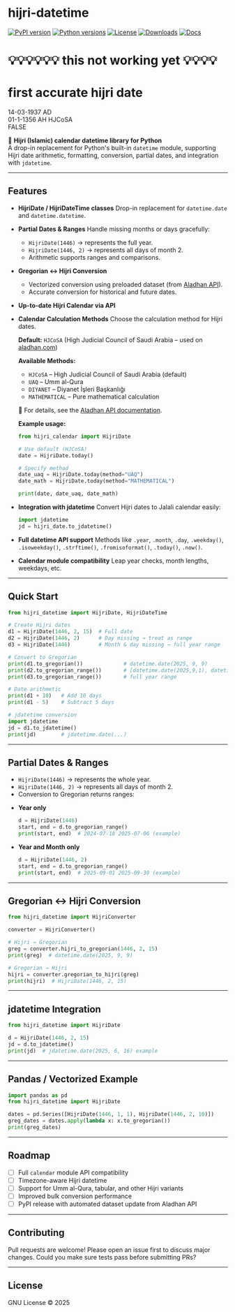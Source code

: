 # hijri-datetime


[![PyPI version](https://img.shields.io/pypi/v/hijri-datetime.svg)](https://pypi.org/project/hijri-datetime/)
[![Python versions](https://img.shields.io/pypi/pyversions/hijri-datetime.svg)](https://pypi.org/project/hijri-datetime/)
[![License](https://img.shields.io/pypi/l/hijri-datetime.svg)](https://github.com/yourusername/hijri-datetime/blob/main/LICENSE)
[![Downloads](https://static.pepy.tech/badge/hijri-datetime)](https://pepy.tech/project/hijri-datetime)
[![Docs](https://img.shields.io/badge/docs-latest-blue.svg)](https://your-docs-link-here)

# 💡💡💡💡💡💡 **this not working yet** 💡💡💡💡

# first accurate hijri date
14-03-1937 AD	
01-1-1356	AH 
HJCoSA	
FALSE



 
📅 **Hijri (Islamic) calendar datetime library for Python**  
A drop-in replacement for Python's built-in `datetime` module, supporting Hijri date arithmetic, formatting, conversion, partial dates, and integration with `jdatetime`.

---

## Features

* **HijriDate / HijriDateTime classes**
  Drop-in replacement for `datetime.date` and `datetime.datetime`.

* **Partial Dates & Ranges**
  Handle missing months or days gracefully:

  * `HijriDate(1446)` → represents the full year.
  * `HijriDate(1446, 2)` → represents all days of month 2.
  * Arithmetic supports ranges and comparisons.

* **Gregorian ↔ Hijri Conversion**

  * Vectorized conversion using preloaded dataset (from [Aladhan API](https://aladhan.com/islamic-calendar-api)).
  * Accurate conversion for historical and future dates.

* **Up-to-date Hijri Calendar via API**

* **Calendar Calculation Methods**
  Choose the calculation method for Hijri dates.

  **Default:** `HJCoSA` (High Judicial Council of Saudi Arabia – used on [aladhan.com](https://aladhan.com))

  **Available Methods:**

  * `HJCoSA` – High Judicial Council of Saudi Arabia (default)
  * `UAQ` – Umm al-Qura
  * `DIYANET` – Diyanet İşleri Başkanlığı
  * `MATHEMATICAL` – Pure mathematical calculation

  📖 For details, see the [Aladhan API documentation](https://api.aladhan.com/v1/islamicCalendar/methods).

  **Example usage:**

  ```python
  from hijri_calendar import HijriDate

  # Use default (HJCoSA)
  date = HijriDate.today()

  # Specify method
  date_uaq = HijriDate.today(method="UAQ")
  date_math = HijriDate.today(method="MATHEMATICAL")

  print(date, date_uaq, date_math)
  ```

* **Integration with jdatetime**
  Convert Hijri dates to Jalali calendar easily:

  ```python
  import jdatetime
  jd = hijri_date.to_jdatetime()
  ```

* **Full datetime API support**
  Methods like `.year`, `.month`, `.day`, `.weekday()`, `.isoweekday()`, `.strftime()`, `.fromisoformat()`, `.today()`, `.now()`.

* **Calendar module compatibility**
  Leap year checks, month lengths, weekdays, etc.

---

## Quick Start

```python
from hijri_datetime import HijriDate, HijriDateTime

# Create Hijri dates
d1 = HijriDate(1446, 2, 15)  # Full date
d2 = HijriDate(1446, 2)      # Day missing → treat as range
d3 = HijriDate(1446)         # Month & day missing → full year range

# Convert to Gregorian
print(d1.to_gregorian())             # datetime.date(2025, 9, 9)
print(d2.to_gregorian_range())       # [datetime.date(2025,9,1), datetime.date(2025,9,30)]
print(d3.to_gregorian_range())       # full year range

# Date arithmetic
print(d1 + 10)   # Add 10 days
print(d1 - 5)    # Subtract 5 days

# jdatetime conversion
import jdatetime
jd = d1.to_jdatetime()
print(jd)        # jdatetime.date(...)
```

---

## Partial Dates & Ranges

- `HijriDate(1446)` → represents the whole year.
- `HijriDate(1446, 2)` → represents all days of month 2.
- Conversion to Gregorian returns ranges:

* **Year only**

  ```python
  d = HijriDate(1446)
  start, end = d.to_gregorian_range()
  print(start, end)  # 2024-07-18 2025-07-06 (example)
  ```

* **Year and Month only**

  ```python
  d = HijriDate(1446, 2)
  start, end = d.to_gregorian_range()
  print(start, end)  # 2025-09-01 2025-09-30 (example)
  ```

---

## Gregorian ↔ Hijri Conversion

```python
from hijri_datetime import HijriConverter

converter = HijriConverter()

# Hijri → Gregorian
greg = converter.hijri_to_gregorian(1446, 2, 15)
print(greg)  # datetime.date(2025, 9, 9)

# Gregorian → Hijri
hijri = converter.gregorian_to_hijri(greg)
print(hijri)  # HijriDate(1446, 2, 15)
```

---

## jdatetime Integration

```python
from hijri_datetime import HijriDate

d = HijriDate(1446, 2, 15)
jd = d.to_jdatetime()
print(jd)  # jdatetime.date(2025, 6, 16) example
```

---

## Pandas / Vectorized Example

```python
import pandas as pd
from hijri_datetime import HijriDate

dates = pd.Series([HijriDate(1446, 1, 1), HijriDate(1446, 2, 10)])
greg_dates = dates.apply(lambda x: x.to_gregorian())
print(greg_dates)
```

---

## Roadmap

* [ ] Full `calendar` module API compatibility
* [ ] Timezone-aware Hijri datetime
* [ ] Support for Umm al-Qura, tabular, and other Hijri variants
* [ ] Improved bulk conversion performance
* [ ] PyPI release with automated dataset update from Aladhan API

---

## Contributing

Pull requests are welcome! Please open an issue first to discuss major changes.
Could you make sure tests pass before submitting PRs?

---

## License

GNU License © 2025
